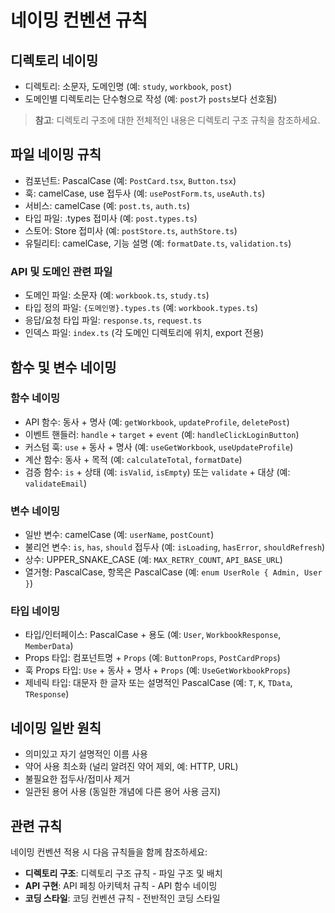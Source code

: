 # 네이밍 컨벤션 규칙

## 디렉토리 네이밍
- 디렉토리: 소문자, 도메인명 (예: `study`, `workbook`, `post`)
- 도메인별 디렉토리는 단수형으로 작성 (예: `post`가 `posts`보다 선호됨)

> **참고**: 디렉토리 구조에 대한 전체적인 내용은 디렉토리 구조 규칙을 참조하세요.

## 파일 네이밍 규칙
- 컴포넌트: PascalCase (예: `PostCard.tsx`, `Button.tsx`)
- 훅: camelCase, use 접두사 (예: `usePostForm.ts`, `useAuth.ts`)
- 서비스: camelCase (예: `post.ts`, `auth.ts`)
- 타입 파일: .types 접미사 (예: `post.types.ts`)
- 스토어: Store 접미사 (예: `postStore.ts`, `authStore.ts`)
- 유틸리티: camelCase, 기능 설명 (예: `formatDate.ts`, `validation.ts`)

### API 및 도메인 관련 파일
- 도메인 파일: 소문자 (예: `workbook.ts`, `study.ts`)
- 타입 정의 파일: `{도메인명}.types.ts` (예: `workbook.types.ts`)
- 응답/요청 타입 파일: `response.ts`, `request.ts`
- 인덱스 파일: `index.ts` (각 도메인 디렉토리에 위치, export 전용)

## 함수 및 변수 네이밍

### 함수 네이밍
- API 함수: 동사 + 명사 (예: `getWorkbook`, `updateProfile`, `deletePost`)
- 이벤트 핸들러: `handle` + `target` + `event` (예: `handleClickLoginButton`)
- 커스텀 훅: `use` + 동사 + 명사 (예: `useGetWorkbook`, `useUpdateProfile`)
- 계산 함수: 동사 + 목적 (예: `calculateTotal`, `formatDate`)
- 검증 함수: `is` + 상태 (예: `isValid`, `isEmpty`) 또는 `validate` + 대상 (예: `validateEmail`)

### 변수 네이밍
- 일반 변수: camelCase (예: `userName`, `postCount`)
- 불리언 변수: `is`, `has`, `should` 접두사 (예: `isLoading`, `hasError`, `shouldRefresh`)
- 상수: UPPER_SNAKE_CASE (예: `MAX_RETRY_COUNT`, `API_BASE_URL`)
- 열거형: PascalCase, 항목은 PascalCase (예: `enum UserRole { Admin, User }`)

### 타입 네이밍
- 타입/인터페이스: PascalCase + 용도 (예: `User`, `WorkbookResponse`, `MemberData`)
- Props 타입: 컴포넌트명 + `Props` (예: `ButtonProps`, `PostCardProps`)
- 훅 Props 타입: `Use` + 동사 + 명사 + `Props` (예: `UseGetWorkbookProps`)
- 제네릭 타입: 대문자 한 글자 또는 설명적인 PascalCase (예: `T`, `K`, `TData`, `TResponse`)

## 네이밍 일반 원칙
- 의미있고 자기 설명적인 이름 사용
- 약어 사용 최소화 (널리 알려진 약어 제외, 예: HTTP, URL)
- 불필요한 접두사/접미사 제거
- 일관된 용어 사용 (동일한 개념에 다른 용어 사용 금지)

## 관련 규칙
네이밍 컨벤션 적용 시 다음 규칙들을 함께 참조하세요:

- **디렉토리 구조**: 디렉토리 구조 규칙 - 파일 구조 및 배치
- **API 구현**: API 페칭 아키텍처 규칙 - API 함수 네이밍
- **코딩 스타일**: 코딩 컨벤션 규칙 - 전반적인 코딩 스타일 